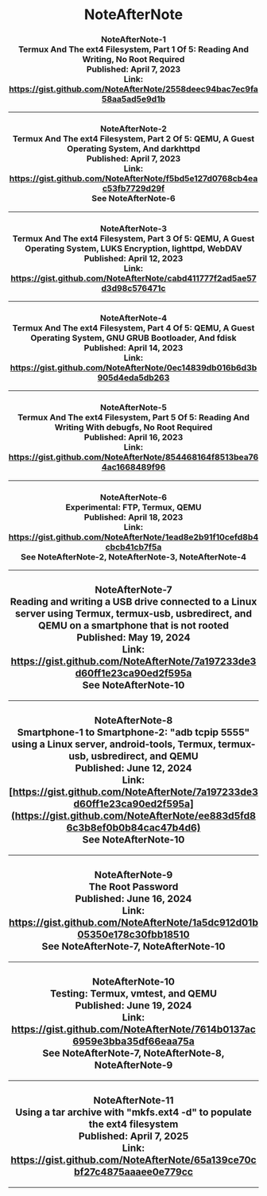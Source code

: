 <h1 align="center">NoteAfterNote</h1>

### <a id="NoteAfterNote-1"></a><h3 align="center">NoteAfterNote-1<br>Termux And The ext4 Filesystem, Part 1 Of 5: Reading And Writing, No Root Required<br>Published: April 7, 2023<br>Link: https://gist.github.com/NoteAfterNote/2558deec94bac7ec9fa58aa5ad5e9d1b</h3>

---

### <a id="NoteAfterNote-2"></a><h3 align="center">NoteAfterNote-2<br>Termux And The ext4 Filesystem, Part 2 Of 5: QEMU, A Guest Operating System, And darkhttpd<br>Published: April 7, 2023<br>Link: https://gist.github.com/NoteAfterNote/f5bd5e127d0768cb4eac53fb7729d29f<br>See NoteAfterNote-6</h3>

---

### <a id="NoteAfterNote-3"></a><h3 align="center">NoteAfterNote-3<br>Termux And The ext4 Filesystem, Part 3 Of 5: QEMU, A Guest Operating System, LUKS Encryption, lighttpd, WebDAV<br>Published: April 12, 2023<br>Link: https://gist.github.com/NoteAfterNote/cabd411777f2ad5ae57d3d98c576471c</h3>

---

### <a id="NoteAfterNote-4"></a><h3 align="center">NoteAfterNote-4<br>Termux And The ext4 Filesystem, Part 4 Of 5: QEMU, A Guest Operating System, GNU GRUB Bootloader, And fdisk<br>Published: April 14, 2023<br>Link: https://gist.github.com/NoteAfterNote/0ec14839db016b6d3b905d4eda5db263</h3>

---

### <a id="NoteAfterNote-5"></a><h3 align="center">NoteAfterNote-5<br>Termux And The ext4 Filesystem, Part 5 Of 5: Reading And Writing With debugfs, No Root Required<br>Published: April 16, 2023<br>Link: https://gist.github.com/NoteAfterNote/854468164f8513bea764ac1668489f96</h3>

---

### <a id="NoteAfterNote-6"></a><h3 align="center">NoteAfterNote-6<br>Experimental: FTP, Termux, QEMU<br>Published: April 18, 2023<br>Link: https://gist.github.com/NoteAfterNote/1ead8e2b91f10cefd8b4cbcb41cb7f5a<br>See NoteAfterNote-2, NoteAfterNote-3, NoteAfterNote-4</h3>

---

### <a id="NoteAfterNote-7"><h3 align="center">NoteAfterNote-7<br>Reading and writing a USB drive connected to a Linux server using Termux, termux-usb, usbredirect, and QEMU on a smartphone that is not rooted<br>Published: May 19, 2024<br>Link: https://gist.github.com/NoteAfterNote/7a197233de3d60ff1e23ca90ed2f595a<br>See NoteAfterNote-10
</h3>

---

### <a id="NoteAfterNote-8"><h3 align="center">NoteAfterNote-8<br>Smartphone-1 to Smartphone-2: "adb tcpip 5555" using a Linux server, android-tools, Termux, termux-usb, usbredirect, and QEMU<br>Published: June 12, 2024<br>Link: [https://gist.github.com/NoteAfterNote/7a197233de3d60ff1e23ca90ed2f595a](https://gist.github.com/NoteAfterNote/ee883d5fd86c3b8ef0b0b84cac47b4d6)<br>See NoteAfterNote-10
</h3>

---

### <a id="NoteAfterNote-9"><h3 align="center">NoteAfterNote-9<br>The Root Password<br>Published: June 16, 2024<br>Link: https://gist.github.com/NoteAfterNote/1a5dc912d01b05350e178c30fbb18510<br>See NoteAfterNote-7, NoteAfterNote-10
</h3>

---

### <a id="NoteAfterNote-10"><h3 align="center">NoteAfterNote-10<br>Testing: Termux, vmtest, and QEMU<br>Published: June 19, 2024<br>Link: https://gist.github.com/NoteAfterNote/7614b0137ac6959e3bba35df66eaa75a<br>See NoteAfterNote-7, NoteAfterNote-8, NoteAfterNote-9
</h3>

---

### <a id="NoteAfterNote-11"><h3 align="center">NoteAfterNote-11<br>Using a tar archive with "mkfs.ext4 -d" to populate the ext4 filesystem<br>Published: April 7, 2025<br>Link: https://gist.github.com/NoteAfterNote/65a139ce70cbf27c4875aaaee0e779cc
</h3>

---
